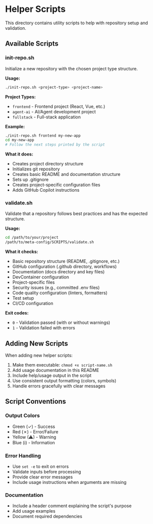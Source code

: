 # Helper Scripts

This directory contains utility scripts to help with repository setup and validation.

## Available Scripts

### init-repo.sh

Initialize a new repository with the chosen project type structure.

**Usage:**
```bash
./init-repo.sh <project-type> <project-name>
```

**Project Types:**
- `frontend` - Frontend project (React, Vue, etc.)
- `agent-ai` - AI/Agent development project
- `fullstack` - Full-stack application

**Example:**
```bash
./init-repo.sh frontend my-new-app
cd my-new-app
# Follow the next steps printed by the script
```

**What it does:**
- Creates project directory structure
- Initializes git repository
- Creates basic README and documentation structure
- Sets up .gitignore
- Creates project-specific configuration files
- Adds GitHub Copilot instructions

### validate.sh

Validate that a repository follows best practices and has the expected structure.

**Usage:**
```bash
cd /path/to/your/project
/path/to/meta-config/SCRIPTS/validate.sh
```

**What it checks:**
- Basic repository structure (README, .gitignore, etc.)
- GitHub configuration (.github directory, workflows)
- Documentation (docs directory and key files)
- DevContainer configuration
- Project-specific files
- Security issues (e.g., committed .env files)
- Code quality configuration (linters, formatters)
- Test setup
- CI/CD configuration

**Exit codes:**
- `0` - Validation passed (with or without warnings)
- `1` - Validation failed with errors

## Adding New Scripts

When adding new helper scripts:

1. Make them executable: `chmod +x script-name.sh`
2. Add usage documentation in this README
3. Include help/usage output in the script
4. Use consistent output formatting (colors, symbols)
5. Handle errors gracefully with clear messages

## Script Conventions

### Output Colors
- Green (✓) - Success
- Red (✗) - Error/Failure
- Yellow (⚠) - Warning
- Blue (ℹ) - Information

### Error Handling
- Use `set -e` to exit on errors
- Validate inputs before processing
- Provide clear error messages
- Include usage instructions when arguments are missing

### Documentation
- Include a header comment explaining the script's purpose
- Add usage examples
- Document required dependencies
